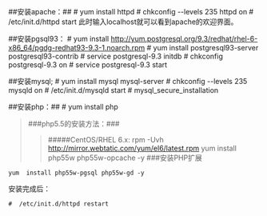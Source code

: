 ##安装apache：##
  	#  yum install httpd
  	#  chkconfig --levels 235 httpd on
  	#  /etc/init.d/httpd start
  此时输入localhost就可以看到apache的欢迎界面。

##安装pgsql93：
	# yum install http://yum.postgresql.org/9.3/redhat/rhel-6-x86_64/pgdg-redhat93-9.3-1.noarch.rpm
	# yum install postgresql93-server postgresql93-contrib
	# service postgresql-9.3 initdb
	# chkconfig postgresql-9.3 on
	# service postgresql-9.3 start



##安装mysql;
  	#  yum install mysql mysql-server
  	#  chkconfig --levels 235 mysqld on
  	#  /etc/init.d/mysqld start
  	#  mysql_secure_installation

##安装php：##
  	#  yum install php
  	

>###php5.5的安装方法：###
>>#####CentOS/RHEL 6.x:
	rpm -Uvh http://mirror.webtatic.com/yum/el6/latest.rpm
	yum install php55w php55w-opcache -y
>###安装PHP扩展
>>
	yum  install php55w-pgsql php55w-gd -y

安装完成后：
>	
	#  /etc/init.d/httpd restart

